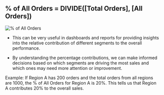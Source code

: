 ## % of All Orders = DIVIDE([Total Orders], [All Orders])

![% of All Orders](https://github.com/marialyk77/PowerBI_Code_Diary/assets/139682076/04f26371-1a0d-490f-931e-fdbf7e7d1d44)

* This can be very useful in dashboards and reports for providing insights into the relative contribution of different segments to the overall performance.

* By understanding the percentage contributions, we can make informed decisions based on which segments are driving the most sales and which ones may need more attention or improvement.

Example: If Region A has 200 orders and the total orders from all regions are 1000, the % of All Orders for Region A is 20%. This tells us that Region A contributes 20% to the overall sales.
